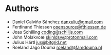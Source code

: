 <!--
 - SPDX-FileCopyrightText: 2024 Nextcloud GmbH and Nextcloud contributors
 - SPDX-License-Identifier: CC0-1.0
-->
# Authors

- Daniel Calviño Sánchez <danxuliu@gmail.com>
- Ferdinand Thiessen <opensource@fthiessen.de>
- Joas Schilling <coding@schilljs.com>
- John Molakvoæ <skjnldsv@protonmail.com>
- Julius Härtl <jus@bitgrid.net>
- Roeland Jago Douma <roeland@famdouma.nl>
